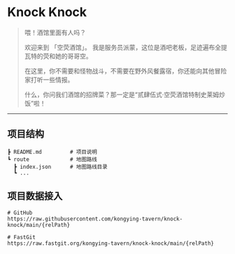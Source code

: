 # Knock Knock

> 喂！酒馆里面有人吗？
>
> 欢迎来到 「空荧酒馆」。
> 我是服务员派蒙，这位是酒吧老板，足迹遍布全提瓦特的荧和她的哥哥空。
>
> 在这里，你不需要和怪物战斗，不需要在野外风餐露宿，你还能向其他冒险家打听一些情报。
>
> 什么，你问我们酒馆的招牌菜？那一定是“贰肆伍式·空荧酒馆特制史莱姆炒饭”啦！

----

## 项目结构

```
┣ README.md         # 项目说明
┗ route             # 地图路线
  ┣ index.json      # 地图路线目录
  ┗ ...
```

## 项目数据接入

```
# GitHub
https://raw.githubusercontent.com/kongying-tavern/knock-knock/main/{relPath}

# FastGit
https://raw.fastgit.org/kongying-tavern/knock-knock/main/{relPath}
```
